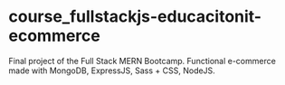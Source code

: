 # course_fullstackjs-educacitonit-ecommerce
Final project of the Full Stack MERN Bootcamp.
Functional e-commerce made with MongoDB, ExpressJS, Sass + CSS, NodeJS.
